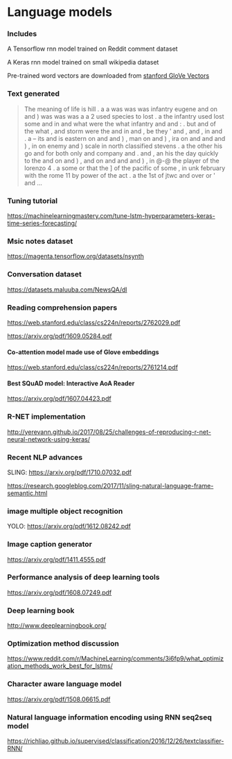 # Language models
### Includes
A Tensorflow rnn model trained on Reddit comment dataset

A Keras rnn model trained on small wikipedia dataset

Pre-trained word vectors are downloaded from [stanford GloVe Vectors](https://nlp.stanford.edu/projects/glove/)

### Text generated
> The meaning of life is hill . a a was was was infantry eugene and on and ) was was was a a 2 used species to lost . a the infantry used lost some and in and what were the what infantry and and : . but and of the what , and storm were the and in and , be 
 they ' and , and , in and . a – its and is eastern on and and ) , man on and ) , ira on and and and ) , in on enemy and ) scale in north classified stevens . a the other his go and for both only and company and . and , an his the day quickly to the and on and ) , and on and and and ) , in @-@ the player of the lorenzo 4 . a some or that the ] of the pacific of some , in unk february with the rome 11 by power of the act . a the 1st of jtwc and over or ' and ...

### Tuning tutorial

https://machinelearningmastery.com/tune-lstm-hyperparameters-keras-time-series-forecasting/


### Msic notes dataset

https://magenta.tensorflow.org/datasets/nsynth

### Conversation  dataset

https://datasets.maluuba.com/NewsQA/dl

### Reading comprehension papers

https://web.stanford.edu/class/cs224n/reports/2762029.pdf

https://arxiv.org/pdf/1609.05284.pdf

#### Co-attention model made use of Glove embeddings

https://web.stanford.edu/class/cs224n/reports/2761214.pdf

#### Best SQuAD model: Interactive AoA Reader

https://arxiv.org/pdf/1607.04423.pdf

### R-NET implementation

http://yerevann.github.io/2017/08/25/challenges-of-reproducing-r-net-neural-network-using-keras/

### Recent NLP advances

SLING: https://arxiv.org/pdf/1710.07032.pdf

https://research.googleblog.com/2017/11/sling-natural-language-frame-semantic.html

### image multiple object recognition

YOLO: https://arxiv.org/pdf/1612.08242.pdf

### Image caption generator

https://arxiv.org/pdf/1411.4555.pdf

### Performance analysis of deep learning tools

https://arxiv.org/pdf/1608.07249.pdf

### Deep learning book

http://www.deeplearningbook.org/

### Optimization method discussion

https://www.reddit.com/r/MachineLearning/comments/3i6fp9/what_optimization_methods_work_best_for_lstms/

### Character aware language model
https://arxiv.org/pdf/1508.06615.pdf

### Natural language information encoding using RNN seq2seq model

https://richliao.github.io/supervised/classification/2016/12/26/textclassifier-RNN/
